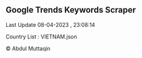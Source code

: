 

## Google Trends Keywords Scraper 
 
Last Update 08-04-2023 , 23:08:14

Country List :
VIETNAM.json



© Abdul Muttaqin 
